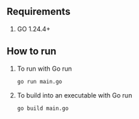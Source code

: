 ## Requirements
1. GO 1.24.4+

## How to run
1. To run with Go run
    ```bash
    go run main.go
    ```
2. To build into an executable with Go run
    ```bash
    go build main.go
    ```